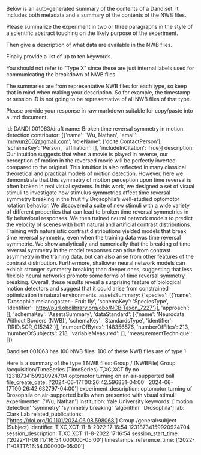 
Below is an auto-generated summary of the contents of a Dandiset. It includes both metadata and a summary of the contents of the NWB files.

Please summarize the experiment in two or three paragraphs in the style of a scientific abstract touching on the likely purpose of the experiment.

Then give a description of what data are available in the NWB files.

Finally provide a list of up to ten keywords.

You should not refer to "Type X" since these are just internal labels used for communicating the breakdown of NWB files.

The summaries are from representative NWB files for each type, so keep that in mind when making your description. So for example, the timestamp or session ID is not going to be representative of all NWB files of that type.

Please provide your response in raw markdown suitable for copy/paste into a .md document.


id: DANDI:001063/draft
name: Broken time reversal symmetry in motion detection
contributor: [{'name': 'Wu, Nathan', 'email': 'mrwun2002@gmail.com', 'roleName': ['dcite:ContactPerson'], 'schemaKey': 'Person', 'affiliation': [], 'includeInCitation': True}]
description: Our intuition suggests that when a movie is played in reverse, our perception of motion in the reversed movie will be perfectly inverted compared to the original. This intuition is also reflected in many classical theoretical and practical models of motion detection. However, here we demonstrate that this symmetry of motion perception upon time reversal is often broken in real visual systems. In this work, we designed a set of visual stimuli to investigate how stimulus symmetries affect time reversal symmetry breaking in the fruit fly Drosophila’s well-studied optomotor rotation behavior. We discovered a suite of new stimuli with a wide variety of different properties that can lead to broken time reversal symmetries in fly behavioral responses. We then trained neural network models to predict the velocity of scenes with both natural and artificial contrast distributions. Training with naturalistic contrast distributions yielded models that break time reversal symmetry, even when the training data was time reversal symmetric. We show analytically and numerically that the breaking of time reversal symmetry in the model responses can arise from contrast asymmetry in the training data, but can also arise from other features of the contrast distribution. Furthermore, shallower neural network models can exhibit stronger symmetry breaking than deeper ones, suggesting that less flexible neural networks promote some forms of time reversal symmetry breaking. Overall, these results reveal a surprising feature of biological motion detectors and suggest that it could arise from constrained optimization in natural environments.
assetsSummary: {'species': [{'name': 'Drosophila melanogaster - Fruit fly', 'schemaKey': 'SpeciesType', 'identifier': 'http://purl.obolibrary.org/obo/NCBITaxon_7227'}], 'approach': [], 'schemaKey': 'AssetsSummary', 'dataStandard': [{'name': 'Neurodata Without Borders (NWB)', 'schemaKey': 'StandardsType', 'identifier': 'RRID:SCR_015242'}], 'numberOfBytes': 148356576, 'numberOfFiles': 213, 'numberOfSubjects': 218, 'variableMeasured': [], 'measurementTechnique': []}

Dandiset 001063 has 100 NWB files.
100 of these NWB files are of type 1.


Here is a summary of the type 1 NWB files:
  Group / (NWBFile) 
  Group /acquisition/TimeSeries (TimeSeries) T,XC,XCT fly no 12318734159920924704 optomotor turning on an air-supported ball
  file_create_date: ['2024-06-17T00:26:42.596831-04:00' '2024-06-17T00:26:42.632797-04:00']
  experiment_description: optomotor turning of Drosophila on air-supported balls when presented with visual stimuli
  experimenter: ['Wu, Nathan']
  institution: Yale University
  keywords: ['motion detection' 'symmetry' 'symmetry breaking' 'algorithm'
   'Drosophila']
  lab: Clark Lab
  related_publications: ['https://doi.org/10.1101/2024.06.08.598068']
  Group /general/subject (Subject) 
  identifier: T,XC,XCT 11-8-2022 17:16:54 12318734159920924704
  session_description: T,XC,XCT 11-8-2022 17:16:54
  session_start_time: ['2022-11-08T17:16:54.000000-05:00']
  timestamps_reference_time: ['2022-11-08T17:16:54.000000-05:00']
